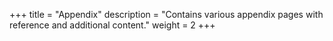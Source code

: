 +++
title = "Appendix"
description = "Contains various appendix pages with reference and additional content."
weight = 2
+++